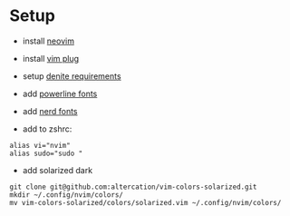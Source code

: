 # Setup

- install [neovim](https://github.com/neovim/neovim/wiki/Installing-Neovim)
- install [vim plug](https://github.com/junegunn/vim-plug)
- setup [denite requirements](https://github.com/Shougo/denite.nvim#requirements)
- add [powerline fonts](https://github.com/powerline/fonts)
- add [nerd fonts](https://github.com/ryanoasis/nerd-fonts)

- add to zshrc:

```
alias vi="nvim"
alias sudo="sudo "
```

- add solarized dark

```
git clone git@github.com:altercation/vim-colors-solarized.git
mkdir ~/.config/nvim/colors/
mv vim-colors-solarized/colors/solarized.vim ~/.config/nvim/colors/
```
